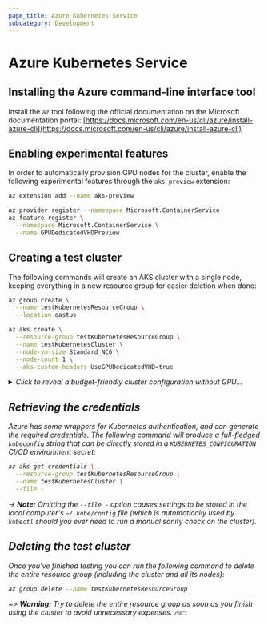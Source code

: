 ```yaml
---
page_title: Azure Kubernetes Service
subcategory: Development
---
```


# Azure Kubernetes Service

## Installing the Azure command-line interface tool

Install the `az` tool following the official documentation on the Microsoft documentation portal: [https://docs.microsoft.com/en-us/cli/azure/install-azure-cli](https://docs.microsoft.com/en-us/cli/azure/install-azure-cli)

## Enabling experimental features

In order to automatically provision GPU nodes for the cluster, enable the following experimental features through the `aks-preview` extension:

```bash
az extension add --name aks-preview

az provider register --namespace Microsoft.ContainerService
az feature register \
  --namespace Microsoft.ContainerService \
  --name GPUDedicatedVHDPreview
```

## Creating a test cluster

The following commands will create an AKS cluster with a single node, keeping everything in a new resource group for easier deletion when done:

```bash
az group create \
  --name testKubernetesResourceGroup \
  --location eastus
```

```bash
az aks create \
  --resource-group testKubernetesResourceGroup \
  --name testKubernetesCluster \
  --node-vm-size Standard_NC6 \
  --node-count 1 \
  --aks-custom-headers UseGPUDedicatedVHD=true
```

<details><summary><i>Click to reveal a budget-friendly cluster configuration without GPU...</summary>

```bash
az aks create \
  --resource-group testKubernetesResourceGroup \
  --name testKubernetesCluster \
  --node-vm-size Standard_A2_v2 \
  --node-count 1
```

</details>

## Retrieving the credentials

Azure has some wrappers for Kubernetes authentication, and can generate the required credentials. The following command will produce a full-fledged `kubeconfig` string that can be directly stored in a `KUBERNETES_CONFIGURATION` CI/CD environment secret:

```bash
az aks get-credentials \
  --resource-group testKubernetesResourceGroup \
  --name testKubernetesCluster \
  --file -
```

-> **Note:** Omitting the `--file -` option causes settings to be stored in the local computer's `~/.kube/config` file (which is automatically used by `kubectl` should you ever need to run a manual sanity check on the cluster).

## Deleting the test cluster

Once you've finished testing you can run the following command to delete the entire resource group (including the cluster and all its nodes):

```bash
az group delete --name testKubernetesResourceGroup
```

~> **Warning:** Try to delete the entire resource group as soon as you finish using the cluster to avoid unnecessary expenses. 🔥💵
